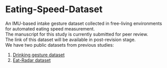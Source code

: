 # Eating-Speed-Dataset
An IMU-based intake gesture dataset collected in free-living environments for automated eating speed measurement.  
The manuscript for this study is currently submitted for peer review.  
The link of this dataset will be available in post-revision stage.  
We have two public datasets from previous studies:
1. [Drinking gesture dataset](https://github.com/Pituohai/drinking-gesture-dataset)
2. [Eat-Radar dataset](https://github.com/Pituohai/Eat-Radar)
